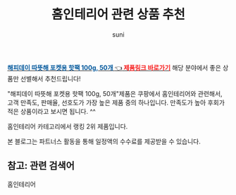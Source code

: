 ﻿---
layout: post
title:  "홈인테리어 관련 상품 추천" 
author: suni
categories: [ 선물 ]
tags: []
image: https://static.coupangcdn.com/image/retail/images/1804286371874721-c40e6b58-d981-4679-a3af-d62307a9446f.jpg 
description: "쿠팡에서 관련 상품으로 가장 고객 선호도가 높은 제품 중 하나입니다."
---
<a href="https://link.coupang.com/re/AFFSDP?lptag=AF5011742&pageKey=9556522&itemId=394154339&vendorItemId=5311391978&traceid=V0-113-0ecad088ad6221a1"><b><font color='#01579B'>해피데이 따뜻해 포켓용 핫팩 100g, 50개 </font></b>👈<b><font color='#f71919'> 제품링크 바로가기</font></b></a>
해당 분야에서 좋은 상품만 선별해서 추천드립니다!

"해피데이 따뜻해 포켓용 핫팩 100g, 50개"제품은 쿠팡에서 홈인테리어와 관련해서, 고객 만족도, 판매율, 선호도가 가장 높은 제품 중의 하나입니다.
만족도가 높아 후회가 적은 상품이라고 보시면 됩니다. ^^

홈인테리어 카테고리에서 랭킹  2위 제품입니다. 


본 블로그는 파트너스 활동을 통해 일정액의 수수료를 제공받을 수 있습니다.

## 참고: 관련 검색어    
홈인테리어